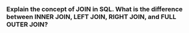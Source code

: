 ### Explain the concept of JOIN in SQL. What is the difference between INNER JOIN, LEFT JOIN, RIGHT JOIN, and FULL OUTER JOIN?